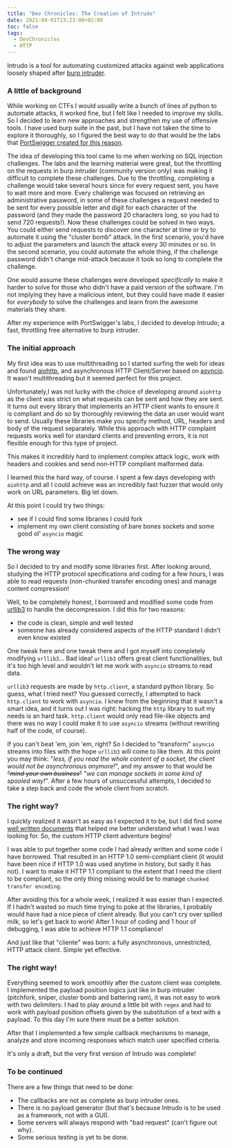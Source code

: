 ```yaml
---
title: "Dev Chronicles: The Creation of Intrudo"
date: 2021-04-01T23:23:00+02:00
toc: false
tags:
  - DevChronicles
  - HTTP
---
```


Intrudo is a tool for automating customized attacks against web applications loosely shaped after [burp intruder](https://portswigger.net/burp/documentation/desktop/tools/intruder).

### A little of background

While working on CTFs I would usually write a bunch of lines of python to automate attacks, it worked fine, but I felt like I needed to improve my skills. So I decided to learn new approaches and strengthen my use of offensive tools. 
I have used burp suite in the past, but I have not taken the time to explore it thoroughly, so I figured the best way to do that would be the labs that [PortSwigger created for this reason](https://portswigger.net/web-security).

The idea of developing this tool came to me when working on  SQL injection challenges. The labs and the learning material were great, but the throttling on the requests in burp intruder (community version only) was making it difficult to complete these challenges. 
Due to the throttling, completing a challenge would take several hours since for every request sent, you have to wait more and more. Every challenge was focused on retrieving an administrative password, in some of these challenges a request needed to be sent for every possible letter and digit for each character of the password (and they made the password 20 characters long, so you had to send 720 requests!). Now these challenges could be solved in two ways. You could either send requests to discover one character at time or try to automate it using  the "cluster bomb" attack. In the first scenario, you'd have to adjust the parameters and launch the attack every 30 minutes or so. In the second scenario, you could automate the whole thing, if the challenge password didn't change mid-attack because it took so long to complete the challenge.

One would assume these challenges were developed  *specifically* to make it harder to solve for those who didn't have a paid version of the software. I'm not implying they have a malicious intent, but they could have made it easier for *everybody* to solve the challenges and learn from the awesome materials they share.

After my experience with PortSwigger's labs, I decided to develop Intrudo; a fast, throttling free alternative to burp intruder.

### The initial approach

My first idea was to use multithreading so I started surfing the web for ideas and found [aiohttp](https://docs.aiohttp.org/en/stable/), and asynchronous HTTP Client/Server based on [asyncio](https://docs.aiohttp.org/en/stable/glossary.html#term-asyncio). It wasn't multithreading but it seemed perfect for this project.

Unfortunately,I was not lucky with the choice of developing around `aiohttp` as the client was strict on what requests can be sent and how they are sent. It turns out every library that implements an HTTP client wants to ensure it is compliant and do so by thoroughly reviewing the data an user would want to send.
Usually these libraries make you specify method, URL, headers and body of the request separately. 
While this approach with HTTP complaint requests works well for standard clients and preventing errors, it is not flexible enough for this type of project. 

This makes it incredibly hard to implement complex attack logic, work with headers and cookies and send non-HTTP compliant malformed data. 

I learned this the hard way, of course. I spent a few days developing with `aiohttp` and all I could achieve was an incredibly fast fuzzer that would only work on URL parameters. Big let down.

At this point I could try two things:

- see if I could find some libraries I could fork
- implement my own client consisting of bare bones sockets and some good ol' `asyncio` magic

### The wrong way

So I decided to try and modify some libraries first. After looking around, studying the HTTP protocol specifications and coding for a few hours, I was able to read requests (non-chunked transfer encoding ones) and manage content compression!

Well, to be completely honest, I borrowed and modified some code from [urllib3](https://github.com/urllib3/urllib3/blob/main/src/urllib3/) to handle the decompression. I did this for two reasons: 

- the code is clean, simple and well tested
- someone has already considered aspects of the HTTP standard I didn't even know existed

One tweak here and one tweak there and I got myself into completely modifying `urllib3`... Bad idea!
`urllib3` offers great client functionalities, but it's too high level and wouldn't let me work with `asyncio` streams to read data.

`urllib3` requests are made by `http.client`, a standard python library. So guess, what I tried next? You guessed correctly, I attempted to hack `http.client` to work with `asyncio`.
I knew from the beginning that it wasn't a smart idea, and it turns out I was right: hacking the `http` library to suit my needs is an hard task. `http.client` would only read file-like objects and there was no way I could make it to use `asyncio` streams (without rewriting half of the code, of course).

If you can't beat 'em, join 'em, right? So I decided to  "transform" `asyncio` streams into files  with the hope `urllib3` will come to like them.   At this point you may think: "*less, if you read the whole content of a socket, the client would not be asynchronous anymore!*", and my answer to that would be ~~"*mind your own business*"~~ "*we can manage sockets in some kind of spooled way!*". 
After a few hours of unsuccessful attempts, I decided to take a step back and code the whole client from scratch.

### The right way?

I quickly realized it wasn't as easy as I expected it to be, but I did find some [well written documents](https://www.jmarshall.com/easy/http/) that helped me better understand what I was I was looking for. So, the custom HTTP client adventure begins!

I was able to put together some code I had already written and some code I have borrowed. That resulted in an HTTP 1.0 semi-compliant client (it would have been nice if HTTP 1.0 was used anytime in history, but sadly it has not).
I want to make it HTTP 1.1 compliant to the extent that I need the client to be compliant, so the only thing missing would be to manage
`chunked transfer encoding`.

After avoiding this for a whole week, I realized it was easier than I expected. If I hadn't wasted so much time trying to poke at the libraries, I probably would have had a nice piece of client already. 
But you can't cry over spilled milk, so let's get back to work! After 1 hour of coding and 1 hour of debugging, I was able to achieve HTTP 1.1 compliance!

And just like that "cliente" was born: a fully asynchronous, unrestricted, HTTP attack client. Simple yet effective.

### The right way!

Everything seemed to work smoothly after the custom client was complete.
I implemented the payload position logics just like in burp intruder (pitchfork, sniper, cluster bomb and battering ram), it was not easy to work with two delimiters: I had to play around a little bit with `regex` and had to work with payload position offsets given by the substitution of a text with a payload. To this day I'm sure there must be a better solution.

After that I implemented a few simple callback mechanisms to manage, analyze and store incoming responses which match user specified criteria.

It's only a draft, but the very first version of Intrudo was complete!

### To be continued

There are a few things that need to be done:

- The callbacks are not as complete as burp intruder ones.
- There is no payload generator (but that's because Intrudo is to be used as a framework, not with a GUI).
- Some servers will always respond with "bad request" (can't figure out why).
- Some serious testing is yet to be done.